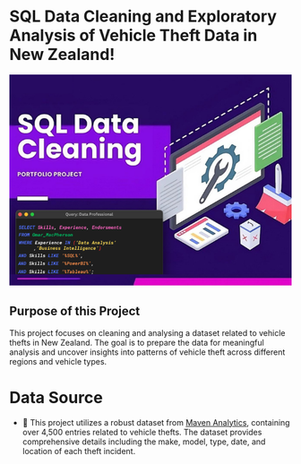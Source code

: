 # SQL Data Cleaning and Exploratory Analysis of Vehicle Theft Data in New Zealand!

![Data Analyst Professional](https://github.com/OmarMacPherson/SQLDatacleaning_Project/blob/main/Title%20Omar%20Mac%20Pherson.png)

## Purpose of this Project

This project focuses on cleaning and analysing a dataset related to vehicle thefts in New Zealand. The goal is to prepare the data for meaningful analysis and uncover insights into patterns of vehicle theft across different regions and vehicle types.

# Data Source

- 📁 This project utilizes a robust dataset from [Maven Analytics](https://mavenanalytics.io/data-playground?page=3&pageSize=5), containing over 4,500 entries related to vehicle thefts. The dataset provides comprehensive details including the make, model, type, date, and location of each theft incident.




